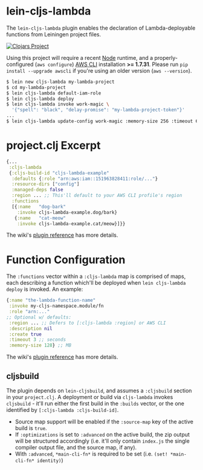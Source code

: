 # lein-cljs-lambda

The `lein-cljs-lambda` plugin enables the declaration of Lambda-deployable
functions from Leiningen project files.

[![Clojars
Project](http://clojars.org/io.nervous/lein-cljs-lambda/latest-version.svg)](http://clojars.org/io.nervous/lein-cljs-lambda)

Using this project will require a recent [Node](https://nodejs.org/) runtime,
and a properly-configured (`aws configure`) [AWS
CLI](https://github.com/aws/aws-cli) installation **>= 1.7.31**.  Please run
`pip install --upgrade awscli` if you're using an older version (`aws
--version`).

```sh
$ lein new cljs-lambda my-lambda-project
$ cd my-lambda-project
$ lein cljs-lambda default-iam-role
$ lein cljs-lambda deploy
$ lein cljs-lambda invoke work-magic \
  '{"spell": "black", "delay-promise": "my-lambda-project-token"}'
...
$ lein cljs-lambda update-config work-magic :memory-size 256 :timeout 66
```

# project.clj Excerpt

```clojure
{...
 :cljs-lambda
 {:cljs-build-id "cljs-lambda-example"
  :defaults {:role "arn:aws:iam::151963828411:role/..."}
  :resource-dirs ["config"]
  :managed-deps false
  :region ... ;; This'll default to your AWS CLI profile's region
  :functions
  [{:name   "dog-bark"
    :invoke cljs-lambda-example.dog/bark}
   {:name   "cat-meow"
    :invoke cljs-lambda-example.cat/meow}]}}
```

The wiki's [plugin
reference](https://github.com/nervous-systems/cljs-lambda/wiki/Plugin-Reference)
has more details.

# Function Configuration

The `:functions` vector within a `:cljs-lambda` map is comprised of maps, each
describing a function which'll be deployed when `lein cljs-lambda deploy` is
invoked.  An example:

```clojure
{:name "the-lambda-function-name"
 :invoke my-cljs-namespace.module/fn
 :role "arn:..."
;; Optional w/ defaults:
 :region ... ;; Defers to [:cljs-lambda :region] or AWS CLI
 :description nil
 :create true
 :timeout 3 ;; seconds
 :memory-size 128} ;; MB
```

The wiki's [plugin
reference](https://github.com/nervous-systems/cljs-lambda/wiki/Plugin-Reference)
has more details.

## cljsbuild

The plugin depends on `lein-cljsbuild`, and assumes a `:cljsbuild` section in
your `project.clj`.  A deployment or build via `cljs-lambda` invokes `cljsbuild` -
it'll run either the first build in the `:builds` vector, or the one
identified by `[:cljs-lambda :cljs-build-id]`.

 - Source map support will be enabled if the `:source-map` key of the active build
is `true`.
 - If `:optimizations` is set to `:advanced` on the active build, the zip output
 will be structured accordingly (i.e. it'll only contain `index.js` the single
 compiler output file, and the source map, if any).
 - With `:advanced`, `*main-cli-fn*` is required to be set (i.e. `(set! *main-cli-fn* identity)`)
